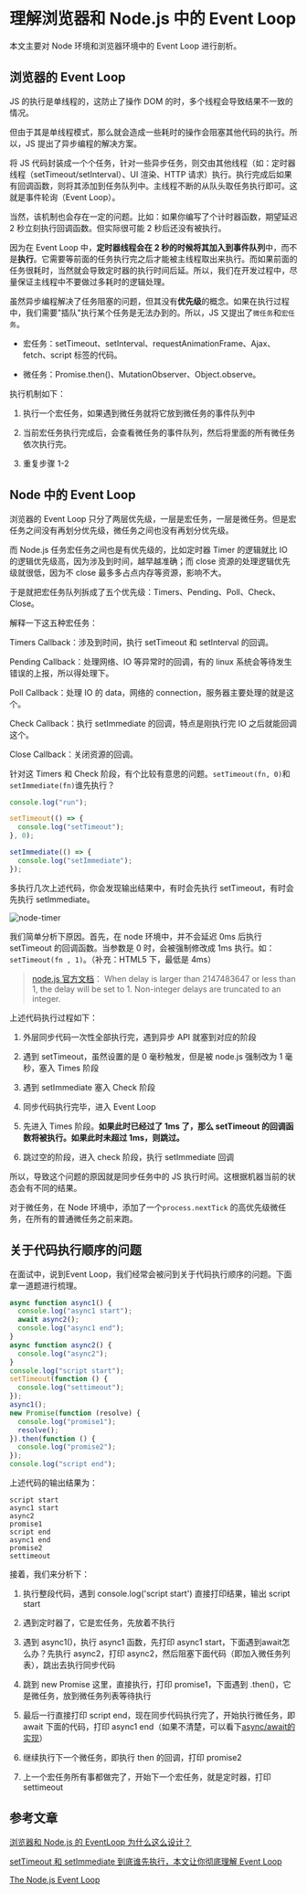 # 理解浏览器和 Node.js 中的 Event Loop

本文主要对 Node 环境和浏览器环境中的 Event Loop 进行剖析。

## 浏览器的 Event Loop

JS 的执行是单线程的，这防止了操作 DOM 的时，多个线程会导致结果不一致的情况。

但由于其是单线程模式，那么就会造成一些耗时的操作会阻塞其他代码的执行。所以，JS 提出了异步编程的解决方案。

将 JS 代码封装成一个个任务，针对一些异步任务，则交由其他线程（如：定时器线程（setTimeout/setInterval）、UI 渲染、HTTP 请求）执行。执行完成后如果有回调函数，则将其添加到任务队列中。主线程不断的从队头取任务执行即可。这就是事件轮询（Event Loop）。

当然，该机制也会存在一定的问题。比如：如果你编写了个计时器函数，期望延迟 2 秒立刻执行回调函数。但实际很可能 2 秒后还没有被执行。

因为在 Event Loop 中，**定时器线程会在 2 秒的时候将其加入到事件队列**中，而不是**执行**。它需要等前面的任务执行完之后才能被主线程取出来执行。而如果前面的任务很耗时，当然就会导致定时器的执行时间后延。所以，我们在开发过程中，尽量保证主线程中不要做过多耗时的逻辑处理。

虽然异步编程解决了任务阻塞的问题，但其没有**优先级**的概念。如果在执行过程中，我们需要"插队"执行某个任务是无法办到的。所以，JS 又提出了`微任务`和`宏任务`。

- 宏任务：setTimeout、setInterval、requestAnimationFrame、Ajax、fetch、script 标签的代码。

- 微任务：Promise.then()、MutationObserver、Object.observe。

执行机制如下：

1. 执行一个宏任务，如果遇到微任务就将它放到微任务的事件队列中

2. 当前宏任务执行完成后，会查看微任务的事件队列，然后将里面的所有微任务依次执行完。

3. 重复步骤 1-2

## Node 中的 Event Loop

浏览器的 Event Loop 只分了两层优先级，一层是宏任务，一层是微任务。但是宏任务之间没有再划分优先级，微任务之间也没有再划分优先级。

而 Node.js 任务宏任务之间也是有优先级的，比如定时器 Timer 的逻辑就比 IO 的逻辑优先级高，因为涉及到时间，越早越准确；而 close 资源的处理逻辑优先级就很低，因为不 close 最多多占点内存等资源，影响不大。

于是就把宏任务队列拆成了五个优先级：Timers、Pending、Poll、Check、Close。

解释一下这五种宏任务：

Timers Callback：涉及到时间，执行 setTimeout 和 setInterval 的回调。

Pending Callback：处理网络、IO 等异常时的回调，有的 linux 系统会等待发生错误的上报，所以得处理下。

Poll Callback：处理 IO 的 data，网络的 connection，服务器主要处理的就是这个。

Check Callback：执行 setImmediate 的回调，特点是刚执行完 IO 之后就能回调这个。

Close Callback：关闭资源的回调。

针对这 Timers 和 Check 阶段，有个比较有意思的问题。`setTimeout(fn, 0)`和`setImmediate(fn)`谁先执行？

```js
console.log("run");

setTimeout(() => {
  console.log("setTimeout");
}, 0);

setImmediate(() => {
  console.log("setImmediate");
});
```

多执行几次上述代码，你会发现输出结果中，有时会先执行 setTimeout，有时会先执行 setImmediate。

![node-timer](https://raw.githubusercontent.com/kerwin-ly/Blog/master/assets/imgs/js/node-timer.png)

我们简单分析下原因。首先，在 node 环境中，并不会延迟 0ms 后执行 setTimeout 的回调函数。当参数是 0 时，会被强制修改成 1ms 执行。如：`setTimeout(fn , 1)`。（补充：HTML5 下，最低是 4ms）

> [node.js 官方文档](https://nodejs.org/api/timers.html#timers_settimeout_callback_delay_args)： When delay is larger than 2147483647 or less than 1, the delay will be set to 1. Non-integer delays are truncated to an integer.

上述代码执行过程如下：

1. 外层同步代码一次性全部执行完，遇到异步 API 就塞到对应的阶段

2. 遇到 setTimeout，虽然设置的是 0 毫秒触发，但是被 node.js 强制改为 1 毫秒，塞入 Times 阶段

3. 遇到 setImmediate 塞入 Check 阶段

4. 同步代码执行完毕，进入 Event Loop

5. 先进入 Times 阶段。**如果此时已经过了 1ms 了，那么 setTimeout 的回调函数将被执行。如果此时未超过 1ms，则跳过。**

6. 跳过空的阶段，进入 check 阶段，执行 setImmediate 回调

所以，导致这个问题的原因就是同步任务中的 JS 执行时间。这根据机器当前的状态会有不同的结果。

对于微任务，在 Node 环境中，添加了一个`process.nextTick` 的高优先级微任务，在所有的普通微任务之前来跑。

## 关于代码执行顺序的问题

在面试中，说到Event Loop，我们经常会被问到关于代码执行顺序的问题。下面拿一道题进行梳理。
```js
async function async1() {
  console.log("async1 start");
  await async2();
  console.log("async1 end");
}
async function async2() {
  console.log("async2");
}
console.log("script start");
setTimeout(function () {
  console.log("settimeout");
});
async1();
new Promise(function (resolve) {
  console.log("promise1");
  resolve();
}).then(function () {
  console.log("promise2");
});
console.log("script end");
```

上述代码的输出结果为：

```
script start
async1 start
async2
promise1
script end
async1 end
promise2
settimeout
```

接着，我们来分析下：

1. 执行整段代码，遇到 console.log('script start') 直接打印结果，输出 script start

2. 遇到定时器了，它是宏任务，先放着不执行

3. 遇到 async1()，执行 async1 函数，先打印 async1 start，下面遇到await怎么办？先执行 async2，打印 async2，然后阻塞下面代码（即加入微任务列表），跳出去执行同步代码

4. 跳到 new Promise 这里，直接执行，打印 promise1，下面遇到 .then()，它是微任务，放到微任务列表等待执行

5. 最后一行直接打印 script end，现在同步代码执行完了，开始执行微任务，即 await 下面的代码，打印 async1 end（如果不清楚，可以看下[async/await的实现](https://github.com/kerwin-ly/Blog/blob/master/frontend/javascript/js-implemention-util/%E5%AE%9E%E7%8E%B0async%26await%E5%87%BD%E6%95%B0.md)）

6. 继续执行下一个微任务，即执行 then 的回调，打印 promise2

7. 上一个宏任务所有事都做完了，开始下一个宏任务，就是定时器，打印 settimeout

## 参考文章

[浏览器和 Node.js 的 EventLoop 为什么这么设计？](https://mp.weixin.qq.com/s/vHVu-ELdsfkytg0cTxMkYw)

[setTimeout 和 setImmediate 到底谁先执行，本文让你彻底理解 Event Loop](https://segmentfault.com/a/1190000023315304)

[The Node.js Event Loop](https://nodejs.org/en/docs/guides/event-loop-timers-and-nexttick/)
